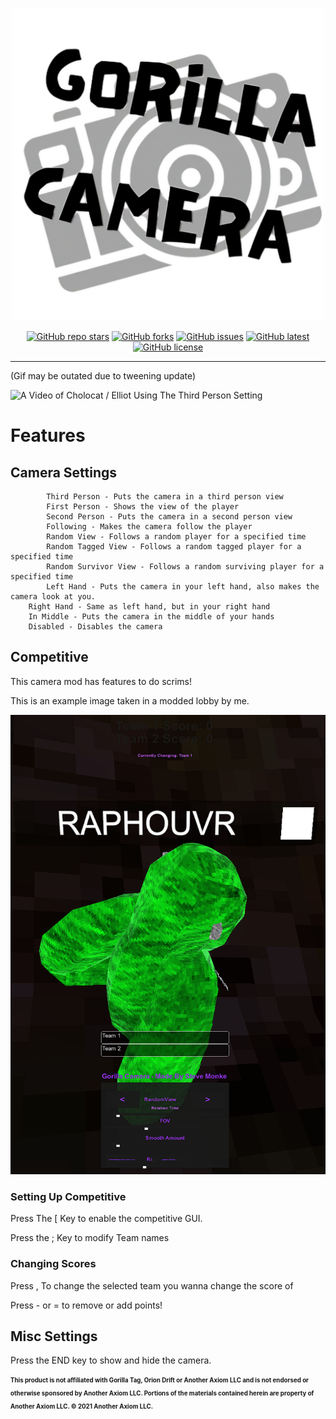 
<p align="center">
  <a href="#"><img src="https://github.com/SteveTheAnimator/GorillaCamera/blob/main/Marketing/gorillacam.png" width="500"></a>
</p>

<p align="center">
  <a href="https://github.com/SteveTheAnimator/GorillaCamera"><img alt="GitHub repo stars" src="https://img.shields.io/github/stars/SteveTheAnimator/GorillaCamera?style=for-the-badge"></a>
  <a href="https://github.com/SteveTheAnimator/GorillaCamera"><img alt="GitHub forks" src="https://img.shields.io/github/forks/SteveTheAnimator/GorillaCamera?style=for-the-badge"></a>
  <a href="https://github.com/SteveTheAnimator/GorillaCamera"><img alt="GitHub issues" src="https://img.shields.io/github/issues/SteveTheAnimator/GorillaCamera?style=for-the-badge"></a>
  <a href="https://github.com/SteveTheAnimator/GorillaCamera"><img alt="GitHub latest" src="https://img.shields.io/github/v/release/SteveTheAnimator/GorillaCamera?style=for-the-badge"></a>
  <a href="https://github.com/SteveTheAnimator/GorillaCamera"><img alt="GitHub license" src="https://img.shields.io/github/license/SteveTheAnimator/GorillaCamera?style=for-the-badge"></a>
</p>

---


 (Gif may be outated due to tweening update)

 
![A Video of Cholocat / Elliot Using The Third Person Setting](https://github.com/SteveTheAnimator/GorillaCamera/blob/main/Marketing/gorillacam.gif)

# Features

## Camera Settings
            Third Person - Puts the camera in a third person view
            First Person - Shows the view of the player
            Second Person - Puts the camera in a second person view
            Following - Makes the camera follow the player
            Random View - Follows a random player for a specified time
            Random Tagged View - Follows a random tagged player for a specified time
            Random Survivor View - Follows a random surviving player for a specified time
	    	Left Hand - Puts the camera in your left hand, also makes the camera look at you.
     	Right Hand - Same as left hand, but in your right hand
     	In Middle - Puts the camera in the middle of your hands
     	Disabled - Disables the camera


## Competitive

This camera mod has features to do scrims!



This is an example image taken in a modded lobby by me.

![yap](https://github.com/SteveTheAnimator/GorillaCamera/blob/main/Marketing/newthing.png)

### Setting Up Competitive
Press The [ Key to enable the competitive GUI.



Press the ; Key to modify Team names

### Changing Scores
Press , To change the selected team you wanna change the score of



Press - or = to remove or add points!

## Misc Settings

Press the END key to show and hide the camera.




<sub><sup> **This product is not affiliated with Gorilla Tag, Orion Drift or Another Axiom LLC and is not endorsed or otherwise sponsored by Another Axiom LLC. Portions of the materials contained herein are property of Another Axiom LLC. © 2021 Another Axiom LLC.**</sub></sup>
